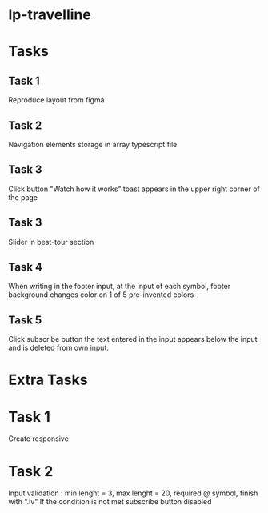 # lp-travelline

# Tasks

## Task 1
Reproduce layout from figma

## Task 2
Navigation elements storage in array typescript file

## Task 3
Click button "Watch how it works" toast appears in the upper right corner of the page

## Task 3
Slider in best-tour section

## Task 4
When writing in the footer input, at the input of each symbol, footer background changes color on 1 of 5 pre-invented colors

## Task 5
Click subscribe button the text entered in the input appears below the input and is deleted from own input.

# Extra Tasks

# Task 1
Create responsive

# Task 2
Input validation : min lenght = 3,  max lenght = 20,  required @ symbol,  finish with ".lv"  If the condition is not met subscribe button disabled
